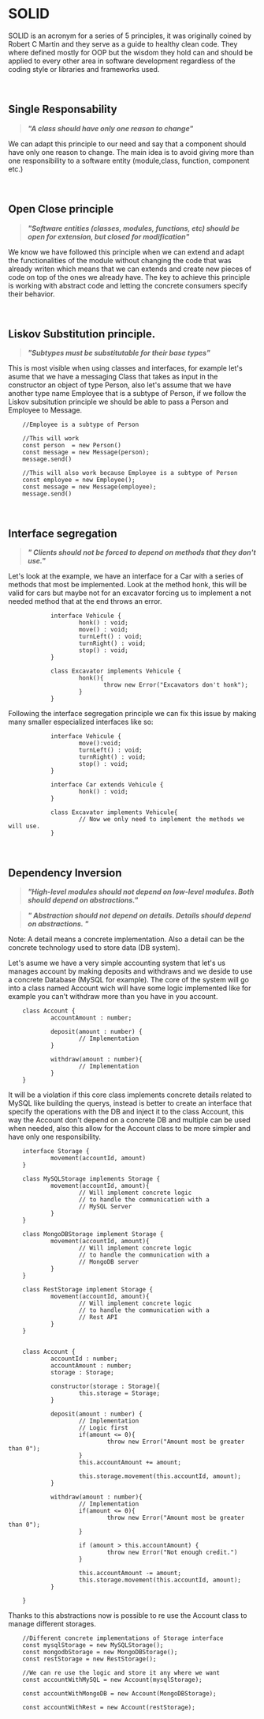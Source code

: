 # SOLID
 SOLID is an acronym for a series of 5 principles, it was originally coined by Robert C Martin and they serve as a guide to healthy clean code. They where defined mostly for OOP but the wisdom they hold can and should be applied to every other area in software development regardless of the coding style or libraries and frameworks used.

<br/>

## Single Responsability
> **_"A class should have only one reason to change"_**

We can adapt this principle to our need and say that a component should have only one reason to change. The main idea is to avoid giving more than one responsibility to a software entity  (module,class, function, component etc.)  

<br/>

## Open Close principle
> **_"Software entities (classes, modules, functions, etc) should be open for extension, but closed for modification"_**

We know we have followed this principle when we can extend and adapt the functionalities of the module without changing the code that was already writen which means that we can extends and create new pieces of code on top of the ones we already have.
The key to achieve this principle is working with abstract code and letting the concrete consumers specify their behavior.

<br/>

## Liskov Substitution principle.
> **_"Subtypes must be substitutable for their base types"_**

This is most visible when using classes and interfaces, for example let's asume that we have a messaging Class that takes as input in the constructor an object of type Person, also let's assume that we have another type name Employee that is a subtype of Person, if we follow the Liskov subsitution principle we should be able to pass a Person and Employee to Message.

        //Employee is a subtype of Person
        
        //This will work
        const person  = new Person()
        const message = new Message(person);
        message.send()

        //This will also work because Employee is a subtype of Person
        const employee = new Employee();
        const message = new Message(employee);
        message.send()


<br/>


## Interface segregation

> **_" Clients should not be forced to depend on methods that they don't use."_**

Let's look at the example, we have an interface for a Car with a series of methods that most be implemented. Look at the method honk, this will be valid for cars but maybe not for an excavator forcing us to implement a not needed method that at the end throws an error.

                interface Vehicule {
                        honk() : void;
                        move() : void;
                        turnLeft() : void;
                        turnRight() : void;
                        stop() : void;
                }

                class Excavator implements Vehicule {
                        honk(){
                               throw new Error("Excavators don't honk");
                        }
                }


Following the interface segregation principle we can fix this issue by making many smaller especialized interfaces like so:

                interface Vehicule {
                        move():void;
                        turnLeft() : void;
                        turnRight() : void;
                        stop() : void;
                }

                interface Car extends Vehicule {
                        honk() : void;
                }

                class Excavator implements Vehicule{
                        // Now we only need to implement the methods we will use.
                }

<br />

## Dependency Inversion

> **_"High-level modules should not depend on low-level modules. Both should depend on abstractions."_** 

> **_" Abstraction should not depend on details. Details should depend on abstractions. "_**

Note: A detail means a concrete implementation. Also a detail can be the concrete technology used to store data (DB system).

Let's asume we have a very simple accounting system that let's us manages account by making deposits and withdraws and we deside to use a concrete Database (MySQL for example). The core of the system will go into a class named Account wich will have some logic implemented like for example you can't withdraw more than you have in you account.

        class Account {
                accountAmount : number;

                deposit(amount : number) {
                        // Implementation
                }

                withdraw(amount : number){
                        // Implementation
                }
        }

It will be a violation if this core class implements concrete details related to MySQL like building the querys, instead is better to create an interface that specify the operations with the DB and inject it to the class Account, this way the Account don't depend on a concrete DB and multiple can be used when needed, also this allow for the Account class to be more simpler and have only one responsibility.


        interface Storage {
                movement(accountId, amount)
        }

        class MySQLStorage implements Storage {
                movement(accountId, amount){
                        // Will implement concrete logic 
                        // to handle the communication with a 
                        // MySQL Server
                }
        }

        class MongoDBStorage implement Storage {
                movement(accountId, amount){
                        // Will implement concrete logic 
                        // to handle the communication with a 
                        // MongoDB server
                } 
        }

        class RestStorage implement Storage {
                movement(accountId, amount){
                        // Will implement concrete logic 
                        // to handle the communication with a 
                        // Rest API
                } 
        }


        class Account {
                accountId : number;
                accountAmount : number;
                storage : Storage;

                constructor(storage : Storage){
                        this.storage = Storage;
                }
                
                deposit(amount : number) {
                        // Implementation
                        // Logic first
                        if(amount <= 0){
                                throw new Error("Amount most be greater than 0");
                        }
                        this.accountAmount += amount;

                        this.storage.movement(this.accountId, amount);
                }

                withdraw(amount : number){
                        // Implementation
                        if(amount <= 0){
                                throw new Error("Amount most be greater than 0");
                        }

                        if (amount > this.accountAmount) {
                                throw new Error("Not enough credit.")
                        }

                        this.accountAmount -= amount;
                        this.storage.movement(this.accountId, amount);
                }

        }

        

Thanks to this abstractions now is possible to re use the Account class to manage different storages.

        //Different concrete implementations of Storage interface
        const mysqlStorage = new MySQLStorage();
        const mongodbStorage = new MongoDBStorage();
        const restStorage = new RestStorage();

        //We can re use the logic and store it any where we want
        const accountWithMySQL = new Account(mysqlStorage);

        const accountWithMongoDB = new Account(MongoDBStorage);

        const accountWithRest = new Account(restStorage);

